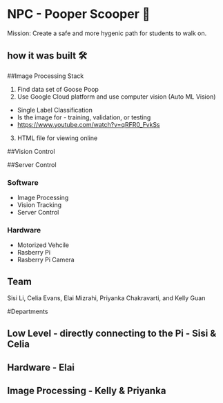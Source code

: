 ﻿# NPC - Pooper Scooper 🤘
Mission: Create a safe and more hygenic path for students to walk on.

## how it was built 🛠

##Image Processing Stack
1. Find data set of Goose Poop
2. Use Google Cloud platform and use computer vision (Auto ML Vision)
  - Single Label Classification 
  - Is the image for - training, validation, or testing
  - https://www.youtube.com/watch?v=qRFR0_FvkSs 
3. HTML file for viewing online


##Vision Control

##Server Control




### Software
- Image Processing
- Vision Tracking 
- Server Control

### Hardware 
- Motorized Vehcile 
- Rasberry Pi
- Rasberry Pi Camera

## Team 
Sisi Li, Celia Evans, Elai Mizrahi, Priyanka Chakravarti, and Kelly Guan

#Departments
## Low Level - directly connecting to the Pi - Sisi & Celia 
## Hardware - Elai 
## Image Processing - Kelly & Priyanka 
